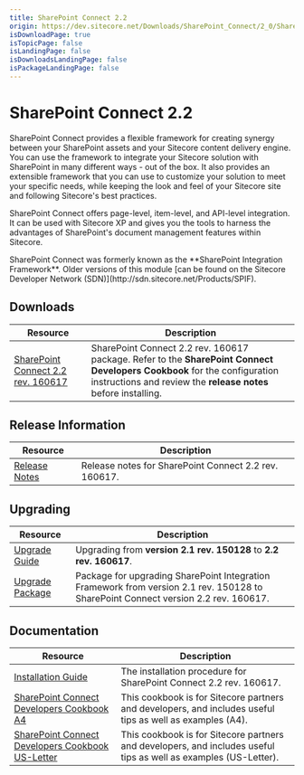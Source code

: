 ```yaml
---
title: SharePoint Connect 2.2
origin: https://dev.sitecore.net/Downloads/SharePoint_Connect/2_0/SharePoint_Connect_2_2.aspx
isDownloadPage: true
isTopicPage: false
isLandingPage: false
isDownloadsLandingPage: false
isPackageLandingPage: false
---
```


# SharePoint Connect 2.2

SharePoint Connect provides a flexible framework for creating synergy between your SharePoint assets and your Sitecore content delivery engine. You can use the framework to integrate your Sitecore solution with SharePoint in many different ways - out of the box. It also provides an extensible framework that you can use to customize your solution to meet your specific needs, while keeping the look and feel of your Sitecore site and following Sitecore's best practices.

SharePoint Connect offers page-level, item-level, and API-level integration. It can be used with Sitecore XP and gives you the tools to harness the advantages of SharePoint's document management features within Sitecore.

  <Alert variant='warning' mb={4}>
    <AlertIcon />
    SharePoint Connect was formerly known as the **SharePoint Integration Framework**. Older versions of this module [can be found on the Sitecore Developer Network (SDN)](http://sdn.sitecore.net/Products/SPIF).
  </Alert>
  

## Downloads

 | Resource | Description |
 | --- | --- |
 | [SharePoint Connect 2.2 rev. 160617](https://scdp.blob.core.windows.net/downloads/SharePoint%20Connect/2%200/SharePoint%20Connect%202%202/Secure/SharePoint%20Integration%20Framework%202.2%20rev.%20160617.zip) | SharePoint Connect 2.2 rev. 160617 package. Refer to the **SharePoint Connect Developers Cookbook** for the configuration instructions and review the **release notes** before installing. |

## Release Information

 | Resource | Description |
 | --- | --- |
 | [Release Notes](/downloads/SharePoint_Connect/2_0/SharePoint_Connect_2_2/Release_Notes) | Release notes for SharePoint Connect 2.2 rev. 160617. |

## Upgrading

 | Resource | Description |
 | --- | --- |
 | [Upgrade Guide](/downloads/SharePoint_Connect/2_0/SharePoint_Connect_2_2/Upgrade_Guide) | Upgrading from **version 2.1 rev. 150128** to **2.2 rev. 160617**.  <br /> |
 | [Upgrade Package](https://scdp.blob.core.windows.net/downloads/SharePoint%20Connect/2%200/SharePoint%20Connect%202%202/Secure/SharePoint%20Integration%20Framework%202.2%20rev.%20160617%20Upgrade.zip) | Package for upgrading SharePoint Integration Framework from version 2.1 rev. 150128 to SharePoint Connect version 2.2 rev. 160617. |

## Documentation

 | Resource | Description |
 | --- | --- |
 | [Installation Guide](/downloads/SharePoint_Connect/2_0/SharePoint_Connect_2_2/Installation_Guide) | The installation procedure for SharePoint Connect 2.2 rev. 160617. |
 | [SharePoint Connect Developers Cookbook A4](https://scdp.blob.core.windows.net/downloads/SharePoint%20Connect/2%200/SharePoint%20Connect%202%201/Non-secure/SharePoint_Connect_Developers_Cookbook_21-A4.pdf) | This cookbook is for Sitecore partners and developers, and includes useful tips as well as examples (A4). |
 | [SharePoint Connect Developers Cookbook US-Letter](https://scdp.blob.core.windows.net/downloads/SharePoint%20Connect/2%200/SharePoint%20Connect%202%201/Non-secure/SharePoint_Connect_Developers_Cookbook_21-USLetter.pdf) | This cookbook is for Sitecore partners and developers, and includes useful tips as well as examples (US-Letter). |